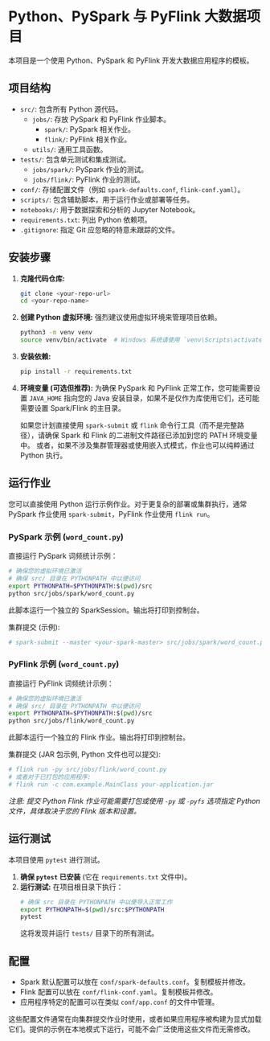 # Python、PySpark 与 PyFlink 大数据项目

本项目是一个使用 Python、PySpark 和 PyFlink 开发大数据应用程序的模板。

## 项目结构

- `src/`: 包含所有 Python 源代码。
  - `jobs/`: 存放 PySpark 和 PyFlink 作业脚本。
    - `spark/`: PySpark 相关作业。
    - `flink/`: PyFlink 相关作业。
  - `utils/`: 通用工具函数。
- `tests/`: 包含单元测试和集成测试。
  - `jobs/spark/`: PySpark 作业的测试。
  - `jobs/flink/`: PyFlink 作业的测试。
- `conf/`: 存储配置文件（例如 `spark-defaults.conf`, `flink-conf.yaml`）。
- `scripts/`: 包含辅助脚本，用于运行作业或部署等任务。
- `notebooks/`: 用于数据探索和分析的 Jupyter Notebook。
- `requirements.txt`: 列出 Python 依赖项。
- `.gitignore`: 指定 Git 应忽略的特意未跟踪的文件。

## 安装步骤

1.  **克隆代码仓库:**
    ```bash
    git clone <your-repo-url>
    cd <your-repo-name>
    ```

2.  **创建 Python 虚拟环境:**
    强烈建议使用虚拟环境来管理项目依赖。
    ```bash
    python3 -m venv venv
    source venv/bin/activate  # Windows 系统请使用 `venv\Scripts\activate`
    ```

3.  **安装依赖:**
    ```bash
    pip install -r requirements.txt
    ```

4.  **环境变量 (可选但推荐):**
    为确保 PySpark 和 PyFlink 正常工作，您可能需要设置 `JAVA_HOME` 指向您的 Java 安装目录，如果不是仅作为库使用它们，还可能需要设置 Spark/Flink 的主目录。
    
    如果您计划直接使用 `spark-submit` 或 `flink` 命令行工具（而不是完整路径），请确保 Spark 和 Flink 的二进制文件路径已添加到您的 PATH 环境变量中。
    或者，如果不涉及集群管理器或使用嵌入式模式，作业也可以纯粹通过 Python 执行。

## 运行作业

您可以直接使用 Python 运行示例作业。对于更复杂的部署或集群执行，通常 PySpark 作业使用 `spark-submit`，PyFlink 作业使用 `flink run`。

### PySpark 示例 (`word_count.py`)

直接运行 PySpark 词频统计示例：
```bash
# 确保您的虚拟环境已激活
# 确保 src/ 目录在 PYTHONPATH 中以便访问
export PYTHONPATH=$PYTHONPATH:$(pwd)/src 
python src/jobs/spark/word_count.py
```
此脚本运行一个独立的 SparkSession。输出将打印到控制台。

集群提交 (示例):
```bash
# spark-submit --master <your-spark-master> src/jobs/spark/word_count.py
```

### PyFlink 示例 (`word_count.py`)

直接运行 PyFlink 词频统计示例：
```bash
# 确保您的虚拟环境已激活
# 确保 src/ 目录在 PYTHONPATH 中以便访问
export PYTHONPATH=$PYTHONPATH:$(pwd)/src
python src/jobs/flink/word_count.py
```
此脚本运行一个独立的 Flink 作业。输出将打印到控制台。

集群提交 (JAR 包示例, Python 文件也可以提交):
```bash
# flink run -py src/jobs/flink/word_count.py
# 或者对于已打包的应用程序:
# flink run -c com.example.MainClass your-application.jar
```
*注意: 提交 Python Flink 作业可能需要打包或使用 `-py` 或 `-pyfs` 选项指定 Python 文件，具体取决于您的 Flink 版本和设置。*


## 运行测试

本项目使用 `pytest` 进行测试。

1.  **确保 `pytest` 已安装** (它在 `requirements.txt` 文件中)。
2.  **运行测试:**
    在项目根目录下执行：
    ```bash
    # 确保 src 目录在 PYTHONPATH 中以便导入正常工作
    export PYTHONPATH=$(pwd)/src:$PYTHONPATH 
    pytest
    ```
    这将发现并运行 `tests/` 目录下的所有测试。

## 配置

-   Spark 默认配置可以放在 `conf/spark-defaults.conf`。复制模板并修改。
-   Flink 配置可以放在 `conf/flink-conf.yaml`。复制模板并修改。
-   应用程序特定的配置可以在类似 `conf/app.conf` 的文件中管理。

这些配置文件通常在向集群提交作业时使用，或者如果应用程序被构建为显式加载它们。提供的示例在本地模式下运行，可能不会广泛使用这些文件而无需修改。

